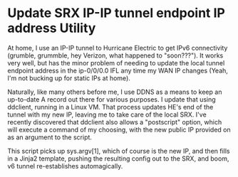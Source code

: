 # Update SRX IP-IP tunnel endpoint IP address Utility

At home, I use an IP-IP tunnel to Hurricane Electric to get IPv6 connectivity (grumble, grummble, hey Verizon, what happened to "soon???"). It works very well, but has the minor problem of needing to update the local tunnel endpoint address in the ip-0/0/0.0 IFL any time my WAN IP changes (Yeah, I'm not bucking up for static IPs at home).

Naturally, like many others before me, I use DDNS as a means to keep an up-to-date A record out there for various purposes. I update that using ddclient, running in a Linux VM. That process updates HE's end of the tunnel with my new IP, leaving me to take care of the local SRX. I've recently discovered that ddclient also allows a "postscript" option, which will execute a command of my choosing, with the new public IP provided on as an argument to the script.

This script picks up sys.argv\[1\], which of course is the new IP, and then fills in a Jinja2 template, pushing the resulting config out to the SRX, and boom, v6 tunnel re-establishes automagically.
